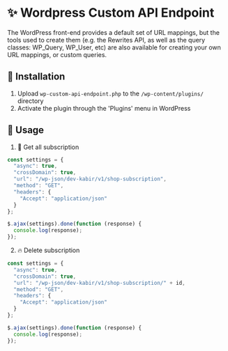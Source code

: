 # :sparkles: Wordpress Custom API Endpoint 
The WordPress front-end provides a default set of URL mappings, but the tools used to create them (e.g. the Rewrites API, as well as the query classes: WP_Query, WP_User, etc) are also available for creating your own URL mappings, or custom queries.

## :monocle_face: Installation 
1. Upload `wp-custom-api-endpoint.php` to the `/wp-content/plugins/` directory
1. Activate the plugin through the 'Plugins' menu in WordPress

## :children_crossing: Usage 
1. :beers: Get all subscription 
```javascript
const settings = {
  "async": true,
  "crossDomain": true,
  "url": "/wp-json/dev-kabir/v1/shop-subscription",
  "method": "GET",
  "headers": {
    "Accept": "application/json"
  }
};

$.ajax(settings).done(function (response) {
  console.log(response);
});
```
2. :fire: Delete subscription 
```javascript
const settings = {
  "async": true,
  "crossDomain": true,
  "url": "/wp-json/dev-kabir/v1/shop-subscription/" + id,
  "method": "GET",
  "headers": {
    "Accept": "application/json"
  }
};

$.ajax(settings).done(function (response) {
  console.log(response);
});
```